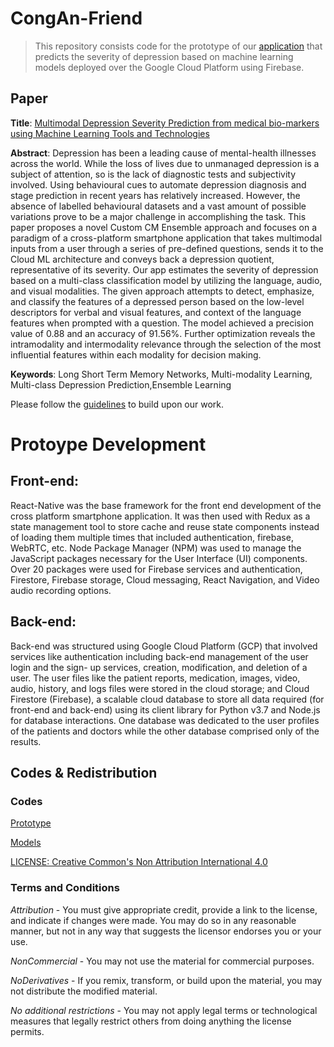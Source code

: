 # CongAn-Friend

> This repository consists code for the prototype of our [application](#paper) that predicts the severity of depression based on machine learning models deployed over the Google Cloud Platform using Firebase.

## Paper

**Title**:
[Multimodal Depression Severity Prediction from medical bio-markers using Machine Learning Tools and Technologies](https://www.researchgate.net/publication/344244798_Multimodal_Depression_Severity_Prediction_from_medical_bio-markers_using_Machine_Learning_Tools_and_Technologies)

**Abstract**:
Depression has been a leading cause of mental-health illnesses across the world. While the loss of lives due to unmanaged depression is a subject of attention, so is the lack of diagnostic tests and subjectivity involved. Using behavioural cues to automate depression diagnosis and stage prediction in recent years has relatively increased. However, the absence of labelled behavioural datasets and a vast amount of possible variations prove to be a major challenge in accomplishing the task. This paper proposes a novel Custom CM Ensemble approach and focuses on a paradigm of a cross-platform smartphone application that takes multimodal inputs from a user through a series of pre-defined questions, sends it to the Cloud ML architecture and conveys back a depression quotient, representative of its severity. Our app estimates the severity of depression based on a multi-class classification model by utilizing the language, audio, and visual modalities. The given approach attempts to detect, emphasize, and classify the features of a depressed person based on the low-level descriptors for verbal and visual features, and context of the language features when prompted with a question. The model achieved a precision value of 0.88 and an accuracy of 91.56%. Further optimization reveals the intramodality and intermodality relevance through the selection of the most influential features within each modality for decision making.

**Keywords**:
Long Short Term Memory Networks, Multi-modality Learning, Multi-class Depression Prediction,Ensemble Learning


Please follow the [guidelines]() to build upon our work.

# Protoype Development

## Front-end:
React-Native was the base framework for the front end development of the cross platform smartphone application. It was then used with Redux as a state management tool to store cache and reuse state components instead of loading them multiple times that included authentication, firebase, WebRTC, etc. Node Package Manager (NPM) was used to manage the JavaScript packages necessary for the User Interface (UI) components. Over 20 packages were used for Firebase services and authentication, Firestore, Firebase storage, Cloud messaging, React Navigation, and Video audio recording options.

## Back-end:
Back-end was structured using Google Cloud Platform (GCP) that involved services like authentication including back-end management of the user login and the sign- up services, creation, modification, and deletion of a user. The user files like the patient reports, medication, images, video, audio, history, and logs files were stored in the cloud storage; and Cloud Firestore (Firebase), a scalable cloud database to store all data required (for front-end and back-end) using its client library for Python v3.7 and Node.js for database interactions. One database was dedicated to the user profiles of the patients and doctors while the other database comprised only of the results.



## Codes & Redistribution

### Codes
[Prototype](https://github.com/Ritik-Sharma38/CongAn-Friend)

[Models](https://github.com/shivanishimpi/DepressionSeverityPrediction)

[LICENSE: Creative Common's Non Attribution International 4.0](https://github.com/shivanishimpi/DepressionSeverityPrediction/blob/master/Attribution-NonCommercial-NoDerivatives4.0International.pdf)


### Terms and Conditions 

*Attribution* - You must give appropriate credit, provide a link to the license, and indicate if changes were made. You may do so in any reasonable manner, but not in any way that suggests the licensor endorses you or your use.

*NonCommercial* - You may not use the material for commercial purposes.

*NoDerivatives* - If you remix, transform, or build upon the material, you may not distribute the modified material.

*No additional restrictions* - You may not apply legal terms or technological measures that legally restrict others from doing anything the license permits.
